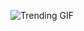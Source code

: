 ![Trending GIF](https://media4.giphy.com/media/v1.Y2lkPThiYjIxNzcybTVhb3JraWczMmVpanBwZGV0bWkwNXY1ZmpyaXM3a3JqNzg0ZWNiYiZlcD12MV9naWZzX3NlYXJjaCZjdD1n/MT5UUV1d4CXE2A37Dg/giphy.gif)

